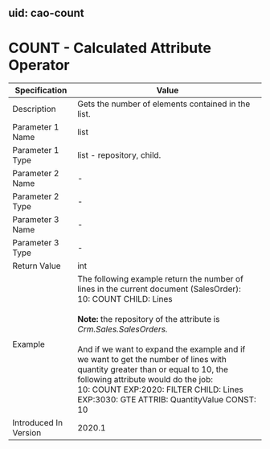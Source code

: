 uid: cao-count
---
# COUNT - Calculated Attribute Operator  

| Specification         | Value                                                        |
| --------------------- | ------------------------------------------------------------ |
| Description           | Gets the number of elements contained in the list.           |
| Parameter 1 Name      | list                                                         |
| Parameter 1 Type      | list - repository, child.                                    |
| Parameter 2 Name      | -                                                            |
| Parameter 2 Type      | -                                                            |
| Parameter 3 Name      | -                                                            |
| Parameter 3 Type      | -                                                            |
| Return Value          | int                                                          |
| Example               | The following example return the number of lines in the current document (SalesOrder):<br>10: COUNT CHILD: Lines <br/><br/>**Note:** the repository of the attribute is *Crm.Sales.SalesOrders.* <br><br/>And if we want to expand the example and if we want to get the number of  lines with quantity greater than or equal to 10, the following attribute would do the job:<br>10: COUNT EXP:2020: FILTER CHILD: Lines EXP:3030: GTE ATTRIB: QuantityValue CONST: 10 |
| Introduced In Version | 2020.1                                                       |

